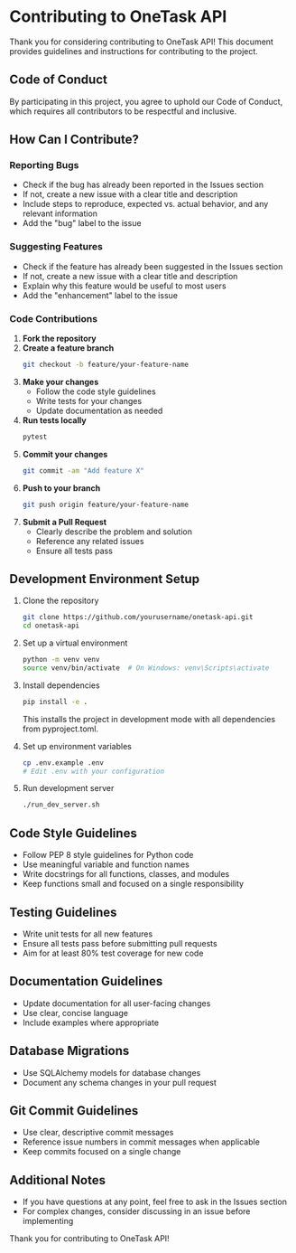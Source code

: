 # Contributing to OneTask API

Thank you for considering contributing to OneTask API! This document provides guidelines and instructions for contributing to the project.

## Code of Conduct

By participating in this project, you agree to uphold our Code of Conduct, which requires all contributors to be respectful and inclusive.

## How Can I Contribute?

### Reporting Bugs

- Check if the bug has already been reported in the Issues section
- If not, create a new issue with a clear title and description
- Include steps to reproduce, expected vs. actual behavior, and any relevant information
- Add the "bug" label to the issue

### Suggesting Features

- Check if the feature has already been suggested in the Issues section
- If not, create a new issue with a clear title and description
- Explain why this feature would be useful to most users
- Add the "enhancement" label to the issue

### Code Contributions

1. **Fork the repository**
2. **Create a feature branch**
   ```bash
   git checkout -b feature/your-feature-name
   ```
3. **Make your changes**
   - Follow the code style guidelines
   - Write tests for your changes
   - Update documentation as needed
4. **Run tests locally**
   ```bash
   pytest
   ```
5. **Commit your changes**
   ```bash
   git commit -am "Add feature X" 
   ```
6. **Push to your branch**
   ```bash
   git push origin feature/your-feature-name
   ```
7. **Submit a Pull Request**
   - Clearly describe the problem and solution
   - Reference any related issues
   - Ensure all tests pass

## Development Environment Setup

1. Clone the repository
   ```bash
   git clone https://github.com/yourusername/onetask-api.git
   cd onetask-api
   ```

2. Set up a virtual environment
   ```bash
   python -m venv venv
   source venv/bin/activate  # On Windows: venv\Scripts\activate
   ```

3. Install dependencies
   ```bash
   pip install -e .
   ```
   This installs the project in development mode with all dependencies from pyproject.toml.

4. Set up environment variables
   ```bash
   cp .env.example .env
   # Edit .env with your configuration
   ```

5. Run development server
   ```bash
   ./run_dev_server.sh
   ```

## Code Style Guidelines

- Follow PEP 8 style guidelines for Python code
- Use meaningful variable and function names
- Write docstrings for all functions, classes, and modules
- Keep functions small and focused on a single responsibility

## Testing Guidelines

- Write unit tests for all new features
- Ensure all tests pass before submitting pull requests
- Aim for at least 80% test coverage for new code

## Documentation Guidelines

- Update documentation for all user-facing changes
- Use clear, concise language
- Include examples where appropriate

## Database Migrations

- Use SQLAlchemy models for database changes
- Document any schema changes in your pull request

## Git Commit Guidelines

- Use clear, descriptive commit messages
- Reference issue numbers in commit messages when applicable
- Keep commits focused on a single change

## Additional Notes

- If you have questions at any point, feel free to ask in the Issues section
- For complex changes, consider discussing in an issue before implementing

Thank you for contributing to OneTask API!